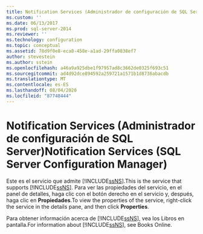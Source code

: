 ```yaml
---
title: Notification Services (Administrador de configuración de SQL Server) | Microsoft Docs
ms.custom: ''
ms.date: 06/13/2017
ms.prod: sql-server-2014
ms.reviewer: ''
ms.technology: configuration
ms.topic: conceptual
ms.assetid: 78d9f0e8-eca8-458e-a1ad-29ffa0838ef7
author: stevestein
ms.author: sstein
ms.openlocfilehash: a46a9a925dbe1f97957ad8c3662de0325f693c51
ms.sourcegitcommit: ad4d92dce894592a259721a1571b1d8736abacdb
ms.translationtype: MT
ms.contentlocale: es-ES
ms.lasthandoff: 08/04/2020
ms.locfileid: "87748444"
---
```

# <a name="notification-services-sql-server-configuration-manager"></a><span data-ttu-id="6de8c-102">Notification Services (Administrador de configuración de SQL Server)</span><span class="sxs-lookup"><span data-stu-id="6de8c-102">Notification Services (SQL Server Configuration Manager)</span></span>
  <span data-ttu-id="6de8c-103">Este es el servicio que admite [!INCLUDE[ssNS](../../includes/ssns-md.md)].</span><span class="sxs-lookup"><span data-stu-id="6de8c-103">This is the service that supports [!INCLUDE[ssNS](../../includes/ssns-md.md)].</span></span> <span data-ttu-id="6de8c-104">Para ver las propiedades del servicio, en el panel de detalles, haga clic con el botón derecho en el servicio y, después, haga clic en **Propiedades**.</span><span class="sxs-lookup"><span data-stu-id="6de8c-104">To view the properties of the service, right-click the service in the details pane, and then click **Properties**.</span></span>  
  
 <span data-ttu-id="6de8c-105">Para obtener información acerca de [!INCLUDE[ssNS](../../includes/ssns-md.md)], vea los Libros en pantalla.</span><span class="sxs-lookup"><span data-stu-id="6de8c-105">For information about [!INCLUDE[ssNS](../../includes/ssns-md.md)], see Books Online.</span></span>  
  
  
